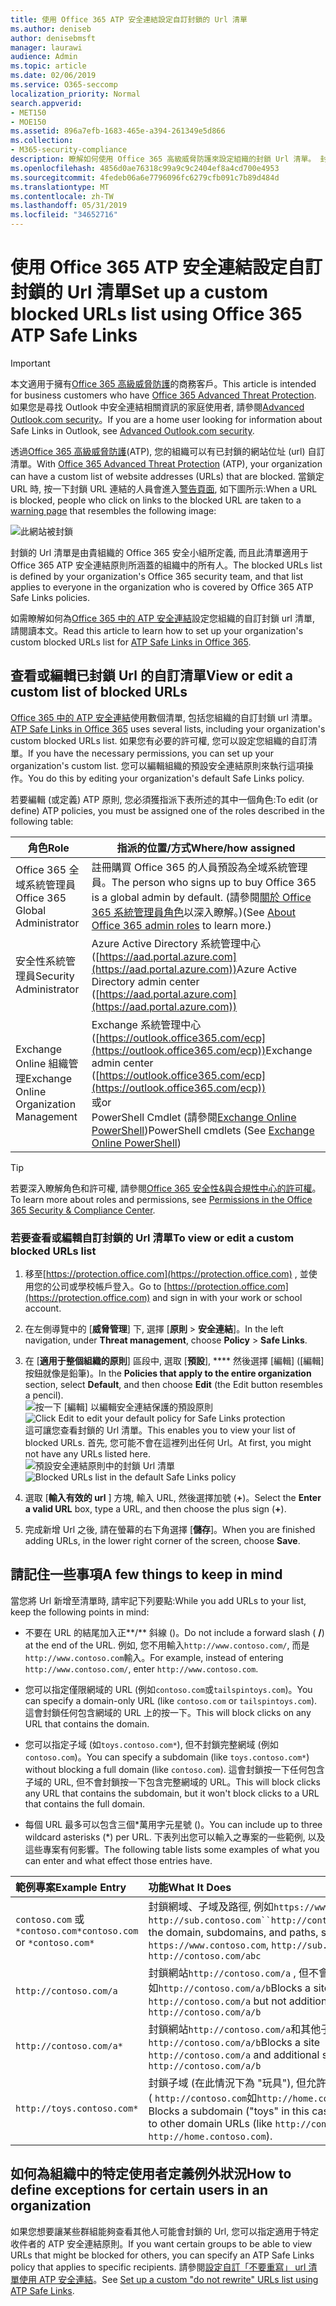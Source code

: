 ```yaml
---
title: 使用 Office 365 ATP 安全連結設定自訂封鎖的 Url 清單
ms.author: deniseb
author: denisebmsft
manager: laurawi
audience: Admin
ms.topic: article
ms.date: 02/06/2019
ms.service: O365-seccomp
localization_priority: Normal
search.appverid:
- MET150
- MOE150
ms.assetid: 896a7efb-1683-465e-a394-261349e5d866
ms.collection:
- M365-security-compliance
description: 瞭解如何使用 Office 365 高級威脅防護來設定組織的封鎖 Url 清單。 封鎖的 Url 會根據您的 ATP 安全連結原則, 套用至電子郵件和 Office 檔。
ms.openlocfilehash: 4856d0ae76318c99a9c9c2404ef8a4cd700e4953
ms.sourcegitcommit: 4fedeb06a6e7796096fc6279cfb091c7b89d484d
ms.translationtype: MT
ms.contentlocale: zh-TW
ms.lasthandoff: 05/31/2019
ms.locfileid: "34652716"
---
```

# <a name="set-up-a-custom-blocked-urls-list-using-office-365-atp-safe-links"></a><span data-ttu-id="4db54-104">使用 Office 365 ATP 安全連結設定自訂封鎖的 Url 清單</span><span class="sxs-lookup"><span data-stu-id="4db54-104">Set up a custom blocked URLs list using Office 365 ATP Safe Links</span></span>

> [!IMPORTANT]
> <span data-ttu-id="4db54-105">本文適用于擁有[Office 365 高級威脅防護](office-365-atp.md)的商務客戶。</span><span class="sxs-lookup"><span data-stu-id="4db54-105">This article is intended for business customers who have [Office 365 Advanced Threat Protection](office-365-atp.md).</span></span> <span data-ttu-id="4db54-106">如果您是尋找 Outlook 中安全連結相關資訊的家庭使用者, 請參閱[Advanced Outlook.com security](https://support.office.com/article/advanced-outlook-com-security-for-office-365-subscribers-882d2243-eab9-4545-a58a-b36fee4a46e2)。</span><span class="sxs-lookup"><span data-stu-id="4db54-106">If you are a home user looking for information about Safe Links in Outlook, see [Advanced Outlook.com security](https://support.office.com/article/advanced-outlook-com-security-for-office-365-subscribers-882d2243-eab9-4545-a58a-b36fee4a46e2).</span></span>

<span data-ttu-id="4db54-107">透過[Office 365 高級威脅防護](office-365-atp.md)(ATP), 您的組織可以有已封鎖的網站位址 (url) 自訂清單。</span><span class="sxs-lookup"><span data-stu-id="4db54-107">With [Office 365 Advanced Threat Protection](office-365-atp.md) (ATP), your organization can have a custom list of website addresses (URLs) that are blocked.</span></span> <span data-ttu-id="4db54-108">當鎖定 URL 時, 按一下封鎖 URL 連結的人員會進入[警告頁面](atp-safe-links-warning-pages.md), 如下圖所示:</span><span class="sxs-lookup"><span data-stu-id="4db54-108">When a URL is blocked, people who click on links to the blocked URL are taken to a [warning page](atp-safe-links-warning-pages.md) that resembles the following image:</span></span> 
  
![此網站被封鎖](media/6b4bda2d-a1e6-419e-8b10-588e83c3af3f.png)
  
<span data-ttu-id="4db54-110">封鎖的 Url 清單是由貴組織的 Office 365 安全小組所定義, 而且此清單適用于 Office 365 ATP 安全連結原則所涵蓋的組織中的所有人。</span><span class="sxs-lookup"><span data-stu-id="4db54-110">The blocked URLs list is defined by your organization's Office 365 security team, and that list applies to everyone in the organization who is covered by Office 365 ATP Safe Links policies.</span></span> 
  
<span data-ttu-id="4db54-111">如需瞭解如何為[Office 365 中的 ATP 安全連結](atp-safe-links.md)設定您組織的自訂封鎖 url 清單, 請閱讀本文。</span><span class="sxs-lookup"><span data-stu-id="4db54-111">Read this article to learn how to set up your organization's custom blocked URLs list for [ATP Safe Links in Office 365](atp-safe-links.md).</span></span>
  
## <a name="view-or-edit-a-custom-list-of-blocked-urls"></a><span data-ttu-id="4db54-112">查看或編輯已封鎖 Url 的自訂清單</span><span class="sxs-lookup"><span data-stu-id="4db54-112">View or edit a custom list of blocked URLs</span></span>

<span data-ttu-id="4db54-113">[Office 365 中的 ATP 安全連結](atp-safe-links.md)使用數個清單, 包括您組織的自訂封鎖 url 清單。</span><span class="sxs-lookup"><span data-stu-id="4db54-113">[ATP Safe Links in Office 365](atp-safe-links.md) uses several lists, including your organization's custom blocked URLs list.</span></span> <span data-ttu-id="4db54-114">如果您有必要的許可權, 您可以設定您組織的自訂清單。</span><span class="sxs-lookup"><span data-stu-id="4db54-114">If you have the necessary permissions, you can set up your organization's custom list.</span></span> <span data-ttu-id="4db54-115">您可以編輯組織的預設安全連結原則來執行這項操作。</span><span class="sxs-lookup"><span data-stu-id="4db54-115">You do this by editing your organization's default Safe Links policy.</span></span>

<span data-ttu-id="4db54-116">若要編輯 (或定義) ATP 原則, 您必須獲指派下表所述的其中一個角色:</span><span class="sxs-lookup"><span data-stu-id="4db54-116">To edit (or define) ATP policies, you must be assigned one of the roles described in the following table:</span></span> 

|<span data-ttu-id="4db54-117">角色</span><span class="sxs-lookup"><span data-stu-id="4db54-117">Role</span></span>  |<span data-ttu-id="4db54-118">指派的位置/方式</span><span class="sxs-lookup"><span data-stu-id="4db54-118">Where/how assigned</span></span>  |
|---------|---------|
|<span data-ttu-id="4db54-119">Office 365 全域系統管理員</span><span class="sxs-lookup"><span data-stu-id="4db54-119">Office 365 Global Administrator</span></span> |<span data-ttu-id="4db54-120">註冊購買 Office 365 的人員預設為全域系統管理員。</span><span class="sxs-lookup"><span data-stu-id="4db54-120">The person who signs up to buy Office 365 is a global admin by default.</span></span> <span data-ttu-id="4db54-121">(請參閱[關於 Office 365 系統管理員角色](https://docs.microsoft.com/office365/admin/add-users/about-admin-roles)以深入瞭解。)</span><span class="sxs-lookup"><span data-stu-id="4db54-121">(See [About Office 365 admin roles](https://docs.microsoft.com/office365/admin/add-users/about-admin-roles) to learn more.)</span></span>         |
|<span data-ttu-id="4db54-122">安全性系統管理員</span><span class="sxs-lookup"><span data-stu-id="4db54-122">Security Administrator</span></span> |<span data-ttu-id="4db54-123">Azure Active Directory 系統管理中心 ([https://aad.portal.azure.com](https://aad.portal.azure.com))</span><span class="sxs-lookup"><span data-stu-id="4db54-123">Azure Active Directory admin center ([https://aad.portal.azure.com](https://aad.portal.azure.com))</span></span>|
|<span data-ttu-id="4db54-124">Exchange Online 組織管理</span><span class="sxs-lookup"><span data-stu-id="4db54-124">Exchange Online Organization Management</span></span> |<span data-ttu-id="4db54-125">Exchange 系統管理中心 ([https://outlook.office365.com/ecp](https://outlook.office365.com/ecp))</span><span class="sxs-lookup"><span data-stu-id="4db54-125">Exchange admin center ([https://outlook.office365.com/ecp](https://outlook.office365.com/ecp))</span></span> <br><span data-ttu-id="4db54-126">或</span><span class="sxs-lookup"><span data-stu-id="4db54-126">or</span></span> <br>  <span data-ttu-id="4db54-127">PowerShell Cmdlet (請參閱[Exchange Online PowerShell](https://docs.microsoft.com/powershell/exchange/exchange-online/exchange-online-powershell?view=exchange-ps))</span><span class="sxs-lookup"><span data-stu-id="4db54-127">PowerShell cmdlets (See [Exchange Online PowerShell](https://docs.microsoft.com/powershell/exchange/exchange-online/exchange-online-powershell?view=exchange-ps))</span></span> |

> [!TIP]
> <span data-ttu-id="4db54-128">若要深入瞭解角色和許可權, 請參閱[Office 365 安全性&amp;與合規性中心的許可權](permissions-in-the-security-and-compliance-center.md)。</span><span class="sxs-lookup"><span data-stu-id="4db54-128">To learn more about roles and permissions, see [Permissions in the Office 365 Security &amp; Compliance Center](permissions-in-the-security-and-compliance-center.md).</span></span>

### <a name="to-view-or-edit-a-custom-blocked-urls-list"></a><span data-ttu-id="4db54-129">若要查看或編輯自訂封鎖的 Url 清單</span><span class="sxs-lookup"><span data-stu-id="4db54-129">To view or edit a custom blocked URLs list</span></span>
  
1. <span data-ttu-id="4db54-130">移至[https://protection.office.com](https://protection.office.com) , 並使用您的公司或學校帳戶登入。</span><span class="sxs-lookup"><span data-stu-id="4db54-130">Go to [https://protection.office.com](https://protection.office.com) and sign in with your work or school account.</span></span> 
    
2. <span data-ttu-id="4db54-131">在左側導覽中的 [**威脅管理**] 下, 選擇 [**原則** \> **安全連結**]。</span><span class="sxs-lookup"><span data-stu-id="4db54-131">In the left navigation, under **Threat management**, choose **Policy** \> **Safe Links**.</span></span>
    
3. <span data-ttu-id="4db54-132">在 [**適用于整個組織的原則**] 區段中, 選取 [**預設**], \*\*\*\* 然後選擇 [編輯] ([編輯] 按鈕就像是鉛筆)。</span><span class="sxs-lookup"><span data-stu-id="4db54-132">In the **Policies that apply to the entire organization** section, select **Default**, and then choose **Edit** (the Edit button resembles a pencil).</span></span><br/><span data-ttu-id="4db54-133">![按一下 [編輯] 以編輯安全連結保護的預設原則](media/d08f9615-d947-4033-813a-d310ec2c8cca.png)</span><span class="sxs-lookup"><span data-stu-id="4db54-133">![Click Edit to edit your default policy for Safe Links protection](media/d08f9615-d947-4033-813a-d310ec2c8cca.png)</span></span><br/><span data-ttu-id="4db54-134">這可讓您查看封鎖的 Url 清單。</span><span class="sxs-lookup"><span data-stu-id="4db54-134">This enables you to view your list of blocked URLs.</span></span> <span data-ttu-id="4db54-135">首先, 您可能不會在這裡列出任何 Url。</span><span class="sxs-lookup"><span data-stu-id="4db54-135">At first, you might not have any URLs listed here.</span></span><br/><span data-ttu-id="4db54-136">![預設安全連結原則中的封鎖 Url 清單](media/575e1449-6191-40ac-b626-030a2fd3fb11.png)</span><span class="sxs-lookup"><span data-stu-id="4db54-136">![Blocked URLs list in the default Safe Links policy](media/575e1449-6191-40ac-b626-030a2fd3fb11.png)</span></span>
  
4. <span data-ttu-id="4db54-137">選取 [**輸入有效的 url** ] 方塊, 輸入 URL, 然後選擇加號 (**+**)。</span><span class="sxs-lookup"><span data-stu-id="4db54-137">Select the **Enter a valid URL** box, type a URL, and then choose the plus sign (**+**).</span></span> 

5. <span data-ttu-id="4db54-138">完成新增 Url 之後, 請在螢幕的右下角選擇 [**儲存**]。</span><span class="sxs-lookup"><span data-stu-id="4db54-138">When you are finished adding URLs, in the lower right corner of the screen, choose **Save**.</span></span>
    
## <a name="a-few-things-to-keep-in-mind"></a><span data-ttu-id="4db54-139">請記住一些事項</span><span class="sxs-lookup"><span data-stu-id="4db54-139">A few things to keep in mind</span></span>

<span data-ttu-id="4db54-140">當您將 Url 新增至清單時, 請牢記下列要點:</span><span class="sxs-lookup"><span data-stu-id="4db54-140">While you add URLs to your list, keep the following points in mind:</span></span> 

- <span data-ttu-id="4db54-141">不要在 URL 的結尾加入正**/** 斜線 ()。</span><span class="sxs-lookup"><span data-stu-id="4db54-141">Do not include a forward slash ( **/**) at the end of the URL.</span></span> <span data-ttu-id="4db54-142">例如, 您不用輸入`http://www.contoso.com/`, 而是`http://www.contoso.com`輸入。</span><span class="sxs-lookup"><span data-stu-id="4db54-142">For example, instead of entering `http://www.contoso.com/`, enter `http://www.contoso.com`.</span></span>
    
- <span data-ttu-id="4db54-143">您可以指定僅限網域的 URL (例如`contoso.com`或`tailspintoys.com`)。</span><span class="sxs-lookup"><span data-stu-id="4db54-143">You can specify a domain-only URL (like `contoso.com` or `tailspintoys.com`).</span></span> <span data-ttu-id="4db54-144">這會封鎖任何包含網域的 URL 上的按一下。</span><span class="sxs-lookup"><span data-stu-id="4db54-144">This will block clicks on any URL that contains the domain.</span></span>

- <span data-ttu-id="4db54-145">您可以指定子域 (如`toys.contoso.com*`), 但不封鎖完整網域 (例如`contoso.com`)。</span><span class="sxs-lookup"><span data-stu-id="4db54-145">You can specify a subdomain (like `toys.contoso.com*`) without blocking a full domain (like `contoso.com`).</span></span> <span data-ttu-id="4db54-146">這會封鎖按一下任何包含子域的 URL, 但不會封鎖按一下包含完整網域的 URL。</span><span class="sxs-lookup"><span data-stu-id="4db54-146">This will block clicks any URL that contains the subdomain, but it won't block clicks to a URL that contains the full domain.</span></span>  
    
- <span data-ttu-id="4db54-147">每個 URL 最多可以包含三個\*萬用字元星號 ()。</span><span class="sxs-lookup"><span data-stu-id="4db54-147">You can include up to three wildcard asterisks (\*) per URL.</span></span> <span data-ttu-id="4db54-148">下表列出您可以輸入之專案的一些範例, 以及這些專案有何影響。</span><span class="sxs-lookup"><span data-stu-id="4db54-148">The following table lists some examples of what you can enter and what effect those entries have.</span></span>
    
|<span data-ttu-id="4db54-149">**範例專案**</span><span class="sxs-lookup"><span data-stu-id="4db54-149">**Example Entry**</span></span>|<span data-ttu-id="4db54-150">**功能**</span><span class="sxs-lookup"><span data-stu-id="4db54-150">**What It Does**</span></span>|
|:-----|:-----|
|<span data-ttu-id="4db54-151">`contoso.com` 或 `*contoso.com*`</span><span class="sxs-lookup"><span data-stu-id="4db54-151">`contoso.com` or `*contoso.com*`</span></span>  <br/> |<span data-ttu-id="4db54-152">封鎖網域、子域及路徑, 例如`https://www.contoso.com`、和`http://sub.contoso.com``http://contoso.com/abc`</span><span class="sxs-lookup"><span data-stu-id="4db54-152">Blocks the domain, subdomains, and paths, such as `https://www.contoso.com`, `http://sub.contoso.com`, and `http://contoso.com/abc`</span></span>  <br/> |
|`http://contoso.com/a`  <br/> |<span data-ttu-id="4db54-153">封鎖網站`http://contoso.com/a` , 但不會封鎖其他的子路徑, 如`http://contoso.com/a/b`</span><span class="sxs-lookup"><span data-stu-id="4db54-153">Blocks a site `http://contoso.com/a` but not additional subpaths like `http://contoso.com/a/b`</span></span>  <br/> |
|`http://contoso.com/a*`  <br/> |<span data-ttu-id="4db54-154">封鎖網站`http://contoso.com/a`和其他子路徑, 如`http://contoso.com/a/b`</span><span class="sxs-lookup"><span data-stu-id="4db54-154">Blocks a site `http://contoso.com/a` and additional subpaths like `http://contoso.com/a/b`</span></span>  <br/> |
|`http://toys.contoso.com*`  <br/> |<span data-ttu-id="4db54-155">封鎖子域 (在此情況下為 "玩具"), 但允許按一下其他網域 Url ( `http://contoso.com`如`http://home.contoso.com`或)。</span><span class="sxs-lookup"><span data-stu-id="4db54-155">Blocks a subdomain ("toys" in this case) but allow clicks to other domain URLs (like `http://contoso.com` or `http://home.contoso.com`).</span></span>  <br/> |
   

## <a name="how-to-define-exceptions-for-certain-users-in-an-organization"></a><span data-ttu-id="4db54-156">如何為組織中的特定使用者定義例外狀況</span><span class="sxs-lookup"><span data-stu-id="4db54-156">How to define exceptions for certain users in an organization</span></span>

<span data-ttu-id="4db54-157">如果您想要讓某些群組能夠查看其他人可能會封鎖的 Url, 您可以指定適用于特定收件者的 ATP 安全連結原則。</span><span class="sxs-lookup"><span data-stu-id="4db54-157">If you want certain groups to be able to view URLs that might be blocked for others, you can specify an ATP Safe Links policy that applies to specific recipients.</span></span> <span data-ttu-id="4db54-158">請參閱[設定自訂「不要重寫」 url 清單使用 ATP 安全連結](set-up-a-custom-do-not-rewrite-urls-list-with-atp.md)。</span><span class="sxs-lookup"><span data-stu-id="4db54-158">See [Set up a custom "do not rewrite" URLs list using ATP Safe Links](set-up-a-custom-do-not-rewrite-urls-list-with-atp.md).</span></span>
  

